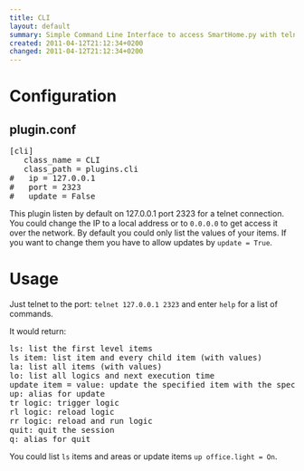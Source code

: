 ```yaml
---
title: CLI
layout: default
summary: Simple Command Line Interface to access SmartHome.py with telnet
created: 2011-04-12T21:12:34+0200
changed: 2011-04-12T21:12:34+0200
---
```


Configuration
=============

plugin.conf
-----------
<pre>
[cli]
   class_name = CLI
   class_path = plugins.cli
#   ip = 127.0.0.1
#   port = 2323
#   update = False
</pre>

This plugin listen by default on 127.0.0.1 port 2323 for a telnet connection.
You could change the IP to a local address or to <code>0.0.0.0</code> to get access it over the network.
By default you could only list the values of your items. If you want to change them you have to allow updates by <code>update = True</code>.

Usage
=====

Just telnet to the port: <code>telnet 127.0.0.1 2323</code> and enter <code>help</code> for a list of commands.

It would return:
<pre>ls: list the first level items
ls item: list item and every child item (with values)
la: list all items (with values)
lo: list all logics and next execution time
update item = value: update the specified item with the specified value
up: alias for update
tr logic: trigger logic
rl logic: reload logic
rr logic: reload and run logic
quit: quit the session
q: alias for quit</pre>

You could list <code>ls</code> items and areas or update items <code>up office.light = On</code>.
